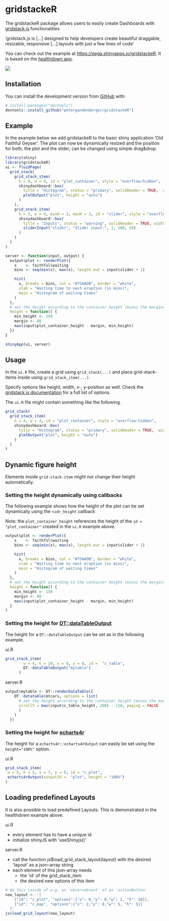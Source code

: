 
<!-- README.md is generated from README.Rmd. Please edit that file -->

# gridstackeR

The gridstackeR package allows users to easily create Dashboards with
[gridstack.js](https://gridstackjs.com/) functionalities

‘gridstack.js is \[…\] designed to help developers create beautiful
draggable, resizable, responsive \[…\] layouts with just a few lines of
code’

You can check out the example at https://pega.shinyapps.io/gridstackeR. It is based on the [healthdown app](https://github.com/hoga-it/leafdown).

<img src='man/figures/healthdown_example.gif'/>

## Installation

You can install the development version from
[GitHub](https://github.com/) with:

``` r
# install.packages("devtools")
devtools::install_github("petergandenberger/gridstackeR")
```

## Example

In the example below we add gridstackeR to the basic shiny application
‘Old Faithful Geyser’. The plot can now be dynamically resized and the
position for both, the plot and the slider, can be changed using simple
drag&drop.

``` r
library(shiny)
library(gridstackeR)
ui <- fluidPage(
  grid_stack(
    grid_stack_item(
      h = 4, w = 4, id = "plot_container", style = "overflow:hidden",
      shinydashboard::box(
        title = "Histogram", status = "primary", solidHeader = TRUE,  width = 12, height = "100%",
        plotOutput("plot", height = "auto")
      )
    ),
    grid_stack_item(
      h = 3, w = 4, minH = 3, maxH = 3, id = "slider", style = "overflow:hidden",
      shinydashboard::box(
        title = "Inputs", status = "warning", solidHeader = TRUE, width = 12, height = "100%",
        sliderInput("slider", "Slider input:", 1, 100, 50)
      )
    )
  )
)

server <- function(input, output) {
  output$plot <- renderPlot({
    x    <- faithful$waiting
    bins <- seq(min(x), max(x), length.out = input$slider + 1)

    hist(
      x, breaks = bins, col = "#75AADB", border = "white", 
      xlab = "Waiting time to next eruption (in mins)", 
      main = "Histogram of waiting times"
    )
  },
  # set the height according to the container height (minus the margins)
  height = function() {
    min_height <- 150
    margin <- 80
    max(input$plot_container_height - margin, min_height)
  })
}

shinyApp(ui, server)
```

## Usage

In the `ui.R` file, create a grid using `grid_stack(...)` and place
grid-stack-items inside using `grid_stack_item(...)`.

Specify options like height, width, x-, y-position as well. Check the
[gridstack.js
documentation](https://github.com/gridstack/gridstack.js/tree/master/doc#item-options)
for a full list of options.

The `ui.R` file might contain something like the following.

``` r
grid_stack(
  grid_stack_item(
    h = 4, w = 4, id = "plot_container", style = "overflow:hidden",
    shinydashboard::box(
      title = "Histogram", status = "primary", solidHeader = TRUE,  width = 12, height = "100%",
      plotOutput("plot", height = "auto")
    )
  )
)
```

## Dynamic figure height

Elements inside `grid-stack-item` might not change their height
automatically.

### Setting the height dynamically using callbacks

The following example shows how the height of the plot can be set
dynamically using the `<id>_height` callback

Note: the `plot_container_height` references the height of the
`id = "plot_container"` created in the `ui.R` example above.

``` r
output$plot <- renderPlot({
    x    <- faithful$waiting
    bins <- seq(min(x), max(x), length.out = input$slider + 1)

    hist(
      x, breaks = bins, col = "#75AADB", border = "white", 
      xlab = "Waiting time to next eruption (in mins)", 
      main = "Histogram of waiting times"
    )
  },
  # set the height according to the container height (minus the margins)
  height = function() {
    min_height <- 150
    margin <- 80
    max(input$plot_container_height - margin, min_height)
  }
)
```

### Setting the height for [DT::dataTableOutput](https://rstudio.github.io/DT/)

The height for a `DT::dataTableOutput` can be set as in the following
example.

ui.R

``` r
grid_stack_item(
        w = 4, h = 10, x = 0, y = 0, id =  "c_table",
        DT::dataTableOutput("mytable")
      )
```

server.R

``` r
output$mytable <- DT::renderDataTable({
    DT::datatable(mtcars, options = list(
      # set the height according to the container height (minus the margins)
      scrollY = max(input$c_table_height, 200) - 110, paging = FALSE
      )
    )
  })
```

### Setting the height for [echarts4r](https://github.com/JohnCoene/echarts4r)

The height for a `echarts4r::echarts4rOutput` can easily be set using
the `height="100%"` option.

ui.R

``` r
grid_stack_item(
 w = 5, h = 5, x = 7, y = 0, id = "c_plot",
 echarts4rOutput(outputId =  "plot", height = "100%")
)
```

## Loading predefined Layouts

It is also possible to load predefined Layouts. This is demonstrated in the healthdown example above.

ui.R

- every element has to have a unique id
- initialize shinyJS with 'useShinyjs()'

server.R

- call the function js$load_grid_stack_layout(layout) with the desired 'layout' as a json-array string
- each element of this json-array needs
  - the 'id' of the grid_stack_item
  - the desired new options of this item
  
``` r
# do this inside of e.g. an 'observeEvent' of an 'actionButton'
new_layout <- '[
    {"id": "c_plot", "options":{"x": 0,"y": 0,"w": 2, "h": 10}},
    {"id": "c_map", "options":{"x": 2,"y": 0,"w": 5, "h": 5}}
  ]'
js$load_grid_layout(new_layout)
```
